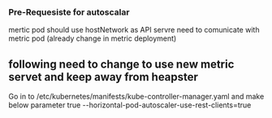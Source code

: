 
### Pre-Requesiste for autoscalar ###
mertic pod should use hostNetwork as API servre need to comunicate with metric pod (already change in metric deployment)
## following need to change to use new metric servet and keep away from heapster
Go in to  /etc/kubernetes/manifests/kube-controller-manager.yaml and make below parameter true 
--horizontal-pod-autoscaler-use-rest-clients=true

